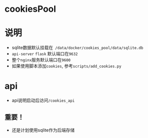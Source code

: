 # cookiesPool

# 说明
-  sqlite数据默认挂载在` /data/docker/cookies_pool/data/sqlite.db`
- `api-server` `flask` 默认端口在`9632`
-  整个`nginx`服务默认端口在`9600`
-  如果使用脚本添加`cookies`, 参考`scripts/add_cookies.py`

# api
 - api说明启动后访问`/cookies_api`

## 重要！
-  还是计划使用sqlite作为后端存储
